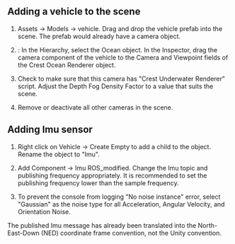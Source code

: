 ## Adding a vehicle to the scene

1. Assets -> Models -> vehicle. Drag and drop the vehicle prefab into the scene. The prefab would already have a camera object.

2. : In the Hierarchy, select the Ocean object. In the Inspector, drag the camera component of the vehicle to the Camera and Viewpoint fields of the Crest Ocean Renderer object.

3. Check to make sure that this camera has "Crest Underwater Renderer" script. Adjust the Depth Fog Density Factor to a value that suits the scene.

4. Remove or deactivate all other cameras in the scene.

## Adding Imu sensor

1. Right click on Vehicle -> Create Empty to add a child to the object. Rename the object to "Imu".

2. Add Component -> Imu ROS_modified. Change the Imu topic and publishing frequency appropriately. It is recommended to set the publishing frequency lower than the sample frequency.

3. To prevent the console from logging "No noise instance" error, select "Gaussian" as the noise type for all Acceleration, Angular Velocity, and Orientation Noise.

The published Imu message has already been translated into the North-East-Down (NED) coordinate frame convention, not the Unity convention.
